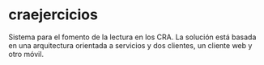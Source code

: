 # craejercicios
Sistema para el fomento de la lectura en los CRA. La solución está basada en una arquitectura orientada a servicios y dos clientes, un cliente web y otro móvil.
